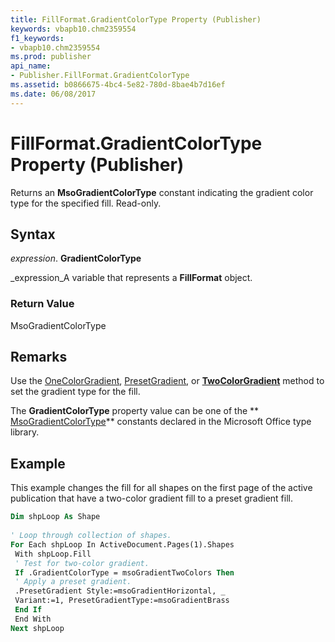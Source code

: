 ```yaml
---
title: FillFormat.GradientColorType Property (Publisher)
keywords: vbapb10.chm2359554
f1_keywords:
- vbapb10.chm2359554
ms.prod: publisher
api_name:
- Publisher.FillFormat.GradientColorType
ms.assetid: b0866675-4bc4-5e82-780d-8bae4b7d16ef
ms.date: 06/08/2017
---
```



# FillFormat.GradientColorType Property (Publisher)

Returns an  **MsoGradientColorType** constant indicating the gradient color type for the specified fill. Read-only.


## Syntax

 _expression_. **GradientColorType**

 _expression_A variable that represents a  **FillFormat** object.


### Return Value

MsoGradientColorType


## Remarks

Use the  [OneColorGradient](fillformat-onecolorgradient-method-publisher.md),  [PresetGradient](fillformat-presetgradient-method-publisher.md), or  **[TwoColorGradient](fillformat-twocolorgradient-method-publisher.md)** method to set the gradient type for the fill.

The  **GradientColorType** property value can be one of the ** [MsoGradientColorType](http://msdn.microsoft.com/library/0940fc83-d089-8b1d-dcf1-73773d0e21c5%28Office.15%29.aspx)** constants declared in the Microsoft Office type library.


## Example

This example changes the fill for all shapes on the first page of the active publication that have a two-color gradient fill to a preset gradient fill.


```vb
Dim shpLoop As Shape 
 
' Loop through collection of shapes. 
For Each shpLoop In ActiveDocument.Pages(1).Shapes 
 With shpLoop.Fill 
 ' Test for two-color gradient. 
 If .GradientColorType = msoGradientTwoColors Then 
 ' Apply a preset gradient. 
 .PresetGradient Style:=msoGradientHorizontal, _ 
 Variant:=1, PresetGradientType:=msoGradientBrass 
 End If 
 End With 
Next shpLoop 

```


